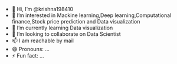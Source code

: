 - 👋 Hi, I’m @krishna198410
- 👀 I’m interested in Mackine learning,Deep learning,Computational finance,Stock price prediction and Data visualization
- 🌱 I’m currently learning Data visualization
- 💞️ I’m looking to collaborate on Data Scientist
- 📫 I am reachable by mail
- 😄 Pronouns: ...
- ⚡ Fun fact: ...

<!---
krishna198410/krishna198410 is a ✨ special ✨ repository because its `README.md` (this file) appears on your GitHub profile.
You can click the Preview link to take a look at your changes.
--->
